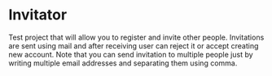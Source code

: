 # Invitator

Test project that will allow you to register and invite other people. Invitations are sent using mail and after receiving user can reject it or accept creating new account. Note that you can send invitation to multiple people just by writing multiple email addresses and separating them using comma.
